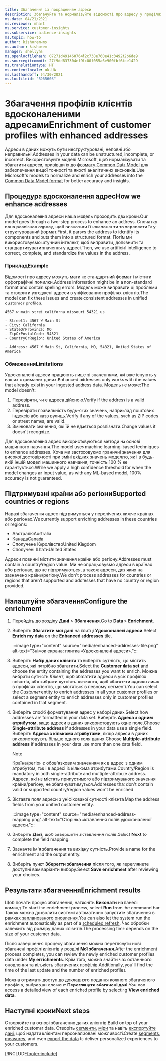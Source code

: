 ```yaml
---
title: Збагачення із покращенням адреси
description: Збагачуйте та нормалізуйте відомості про адресу у профілях клієнтів, використовуючи моделі Microsoft.
ms.date: 04/21/2021
ms.reviewer: mhart
ms.service: customer-insights
ms.subservice: audience-insights
ms.topic: how-to
author: kishorem-ms
ms.author: kishorem
manager: shellyha
ms.openlocfilehash: 07271d491460764f2c738e760e41c3492f2b6de9
ms.sourcegitcommit: 27f9dd837304ef9fc00f055a6e900fbf6fce1429
ms.translationtype: HT
ms.contentlocale: uk-UA
ms.lasthandoff: 04/30/2021
ms.locfileid: "5965603"
---
```

# <a name="enrichment-of-customer-profiles-with-enhanced-addresses"></a><span data-ttu-id="2b7bd-103">Збагачення профілів клієнтів вдосконаленими адресами</span><span class="sxs-lookup"><span data-stu-id="2b7bd-103">Enrichment of customer profiles with enhanced addresses</span></span>

<span data-ttu-id="2b7bd-104">Адреси в даних можуть бути неструктуровані, неповні або неправильні.</span><span class="sxs-lookup"><span data-stu-id="2b7bd-104">Addresses in your data can be unstructured, incomplete, or incorrect.</span></span> <span data-ttu-id="2b7bd-105">Використовуйте моделі Microsoft, щоб нормалізувати та збагатити адреси, привівши їх до [формату Common Data Model](/common-data-model/schema/core/applicationcommon/address) для забезпечення вищої точності та якості аналітичних висновків.</span><span class="sxs-lookup"><span data-stu-id="2b7bd-105">Use Microsoft's models to normalize and enrich your addresses into the [Common Data Model format](/common-data-model/schema/core/applicationcommon/address) for better accuracy and insights.</span></span>

## <a name="how-we-enhance-addresses"></a><span data-ttu-id="2b7bd-106">Процедура вдосконалення адрес</span><span class="sxs-lookup"><span data-stu-id="2b7bd-106">How we enhance addresses</span></span>

<span data-ttu-id="2b7bd-107">Для вдосконалення адреси наша модель проходить два кроки.</span><span class="sxs-lookup"><span data-stu-id="2b7bd-107">Our model goes through a two-step process to enhance an address.</span></span> <span data-ttu-id="2b7bd-108">Спочатку вона розпізнає адресу, щоб визначити її компоненти та перевести їх у структурований формат.</span><span class="sxs-lookup"><span data-stu-id="2b7bd-108">First, it parses the address to identify its components and puts them into a structured format.</span></span> <span data-ttu-id="2b7bd-109">Потім ми використовуємо штучний інтелект, щоб виправити, доповнити та стандартизувати значення у адресі.</span><span class="sxs-lookup"><span data-stu-id="2b7bd-109">Then, we use artificial intelligence to correct, complete, and standardize the values in the address.</span></span>

### <a name="example"></a><span data-ttu-id="2b7bd-110">Приклад</span><span class="sxs-lookup"><span data-stu-id="2b7bd-110">Example</span></span>

<span data-ttu-id="2b7bd-111">Відомості про адресу можуть мати не стандартний формат і містити орфографічні помилки.</span><span class="sxs-lookup"><span data-stu-id="2b7bd-111">Address information might be in a non-standard format and contain spelling errors.</span></span> <span data-ttu-id="2b7bd-112">Модель може виправити ці проблеми та створити узгоджені адреси в уніфікованих профілях клієнтів.</span><span class="sxs-lookup"><span data-stu-id="2b7bd-112">The model can fix these issues and create consistent addresses in unified customer profiles.</span></span>

```Input
4567 w main stret californa missouri 54321 us
```

```Output
- Street1: 4567 W Main St
- City: California
- StateOrProvince: MO
- ZipOrPostalCode: 54321
- CountryOrRegion: United States of America

- Address: 4567 W Main St, California, MO, 54321, United States of America
```

### <a name="limitations"></a><span data-ttu-id="2b7bd-113">Обмеження</span><span class="sxs-lookup"><span data-stu-id="2b7bd-113">Limitations</span></span>

<span data-ttu-id="2b7bd-114">Удосконалені адреси працюють лише зі значеннями, які вже існують у ваших отриманих даних.</span><span class="sxs-lookup"><span data-stu-id="2b7bd-114">Enhanced addresses only works with the values that already exist in your ingested address data.</span></span> <span data-ttu-id="2b7bd-115">Модель не може:</span><span class="sxs-lookup"><span data-stu-id="2b7bd-115">The model doesn't:</span></span> 

1. <span data-ttu-id="2b7bd-116">Перевіряти, чи є адреса дійсною.</span><span class="sxs-lookup"><span data-stu-id="2b7bd-116">Verify if the address is a valid address.</span></span>
2. <span data-ttu-id="2b7bd-117">Перевіряти правильність будь-яких значень, наприклад поштових індексів або назв вулиць.</span><span class="sxs-lookup"><span data-stu-id="2b7bd-117">Verify if any of the values, such as ZIP codes or street names, are valid.</span></span>
3. <span data-ttu-id="2b7bd-118">Змінювати значення, які їй не вдається розпізнати.</span><span class="sxs-lookup"><span data-stu-id="2b7bd-118">Change values it doesn't recognize.</span></span>

<span data-ttu-id="2b7bd-119">Для вдосконалення адрес використовуються методи на основі машинного навчання.</span><span class="sxs-lookup"><span data-stu-id="2b7bd-119">The model uses machine learning-based techniques to enhance addresses.</span></span> <span data-ttu-id="2b7bd-120">Хоча ми застосовуємо граничні значення для високої достовірності при зміні вхідних значень моделлю, як і в будь-якій іншій моделі машинного навчання, точність 100 % не гарантується.</span><span class="sxs-lookup"><span data-stu-id="2b7bd-120">While we apply a high confidence threshold for when the model changes an input value, as with any ML-based model, 100% accuracy is not guaranteed.</span></span>

## <a name="supported-countries-or-regions"></a><span data-ttu-id="2b7bd-121">Підтримувані країни або регіони</span><span class="sxs-lookup"><span data-stu-id="2b7bd-121">Supported countries or regions</span></span>

<span data-ttu-id="2b7bd-122">Наразі збагачення адрес підтримується у перелічених нижче країнах або регіонах.</span><span class="sxs-lookup"><span data-stu-id="2b7bd-122">We currently support enriching addresses in these countries or regions:</span></span> 

- <span data-ttu-id="2b7bd-123">Австралія</span><span class="sxs-lookup"><span data-stu-id="2b7bd-123">Australia</span></span>
- <span data-ttu-id="2b7bd-124">Канада</span><span class="sxs-lookup"><span data-stu-id="2b7bd-124">Canada</span></span>
- <span data-ttu-id="2b7bd-125">Сполучене Королівство</span><span class="sxs-lookup"><span data-stu-id="2b7bd-125">United Kingdom</span></span>
- <span data-ttu-id="2b7bd-126">Сполучені Штати</span><span class="sxs-lookup"><span data-stu-id="2b7bd-126">United States</span></span>

<span data-ttu-id="2b7bd-127">Адреси повинні містити значення країни або регіону.</span><span class="sxs-lookup"><span data-stu-id="2b7bd-127">Addresses must contain a country/region value.</span></span> <span data-ttu-id="2b7bd-128">Ми не опрацьовуємо адреси в країнах або регіонах, що не підтримуються, а також адреси, для яких на зазначено країни/регіону.</span><span class="sxs-lookup"><span data-stu-id="2b7bd-128">We don't process addresses for countries or regions that aren't supported and addresses that have no country or region provided.</span></span>

## <a name="configure-the-enrichment"></a><span data-ttu-id="2b7bd-129">Налаштуйте збагачення</span><span class="sxs-lookup"><span data-stu-id="2b7bd-129">Configure the enrichment</span></span>

1. <span data-ttu-id="2b7bd-130">Перейдіть до розділу **Дані** > **Збагачення**.</span><span class="sxs-lookup"><span data-stu-id="2b7bd-130">Go to **Data** > **Enrichment**.</span></span>

1. <span data-ttu-id="2b7bd-131">Виберіть **Збагатити мої дані** на плитці **Удосконалені адреси**.</span><span class="sxs-lookup"><span data-stu-id="2b7bd-131">Select **Enrich my data** on the **Enhanced addresses** tile.</span></span>

   :::image type="content" source="media/enhanced-addresses-tile.png" alt-text="Знімок екрана: плитка «Удосконалені адреси».":::

1. <span data-ttu-id="2b7bd-133">Виберіть **Набір даних клієнта** та виберіть сутність, що містить адреси, які потрібно збагатити.</span><span class="sxs-lookup"><span data-stu-id="2b7bd-133">Select the **Customer data set** and choose the entity containing the addresses you want to enrich.</span></span> <span data-ttu-id="2b7bd-134">Можна вибрати сутність *Клієнт*, щоб збагатити адреси в усіх профілях клієнтів, або вибрати сутність сегмента, щоб збагатити адреси лише в профілях клієнтів, що містяться в певному сегменті.</span><span class="sxs-lookup"><span data-stu-id="2b7bd-134">You can select the *Customer* entity to enrich addresses in all your customer profiles or select a segment entity to enrich addresses only in customer profiles contained in that segment.</span></span>

1. <span data-ttu-id="2b7bd-135">Виберіть спосіб форматування адрес у наборі даних.</span><span class="sxs-lookup"><span data-stu-id="2b7bd-135">Select how addresses are formatted in your data set.</span></span> <span data-ttu-id="2b7bd-136">Виберіть **Адреса з одним атрибутом**, якщо адреси в даних використовують одне поле.</span><span class="sxs-lookup"><span data-stu-id="2b7bd-136">Choose **Single-attribute address** if addresses in your data use a single field.</span></span> <span data-ttu-id="2b7bd-137">Виберіть **Адреса з кількома атрибутами**, якщо адреси в даних використовують більше одного поля даних.</span><span class="sxs-lookup"><span data-stu-id="2b7bd-137">Choose **Multiple-attribute address** if addresses in your data use more than one data field.</span></span>

   > [!NOTE]
   > <span data-ttu-id="2b7bd-138">Країна/регіон є обов'язковим значенням як в адресі з одним атрибутом, так і в адресі із кількома атрибутами.</span><span class="sxs-lookup"><span data-stu-id="2b7bd-138">Country/Region is mandatory in both single-attribute and multiple-attribute address.</span></span> <span data-ttu-id="2b7bd-139">Адреси, які не містять припустимого або підтримуваного значення країни/регіону, не збагачуватимуться.</span><span class="sxs-lookup"><span data-stu-id="2b7bd-139">Addresses that don't contain valid or supported country/region values won't be enriched</span></span>

1.  <span data-ttu-id="2b7bd-140">Зіставте поля адреси з уніфікованої сутності клієнта.</span><span class="sxs-lookup"><span data-stu-id="2b7bd-140">Map the address fields from your unified customer entity.</span></span>

    :::image type="content" source="media/enhanced-address-mapping.png" alt-text="Сторінка зіставлення полів удосконаленої адреси.":::

1. <span data-ttu-id="2b7bd-142">Виберіть **Далі**, щоб завершити зіставлення полів.</span><span class="sxs-lookup"><span data-stu-id="2b7bd-142">Select **Next** to complete the field mapping.</span></span>

1. <span data-ttu-id="2b7bd-143">Зазначте ім'я збагачення та вихідну сутність.</span><span class="sxs-lookup"><span data-stu-id="2b7bd-143">Provide a name for the enrichment and the output entity.</span></span>

1. <span data-ttu-id="2b7bd-144">Виберіть пункт **Зберегти збагачення** після того, як переглянете доступні вам варіанти вибору.</span><span class="sxs-lookup"><span data-stu-id="2b7bd-144">Select **Save enrichment** after reviewing your choices.</span></span>

## <a name="enrichment-results"></a><span data-ttu-id="2b7bd-145">Результати збагачення</span><span class="sxs-lookup"><span data-stu-id="2b7bd-145">Enrichment results</span></span>

<span data-ttu-id="2b7bd-146">Щоб почати процес збагачення, натисніть **Виконати** на панелі команд.</span><span class="sxs-lookup"><span data-stu-id="2b7bd-146">To start the enrichment process, select **Run** from the command bar.</span></span> <span data-ttu-id="2b7bd-147">Також можна дозволити системі автоматично запустити збагачення в рамках [запланованого оновлення](system.md#schedule-tab).</span><span class="sxs-lookup"><span data-stu-id="2b7bd-147">You can also let the system run the enrichment automatically as part of a [scheduled refresh](system.md#schedule-tab).</span></span> <span data-ttu-id="2b7bd-148">Час обробки залежить від розміру даних клієнтів.</span><span class="sxs-lookup"><span data-stu-id="2b7bd-148">The processing time depends on the size of your customer data.</span></span>

<span data-ttu-id="2b7bd-149">Після завершення процесу збагачення можна переглянути нові збагачені профілі клієнтів у розділі **Мої збагачення**.</span><span class="sxs-lookup"><span data-stu-id="2b7bd-149">After the enrichment process completes, you can review the newly enriched customer profiles data under **My enrichments**.</span></span> <span data-ttu-id="2b7bd-150">Крім того, можна знайти час останнього оновлення та кількість збагачених профілів.</span><span class="sxs-lookup"><span data-stu-id="2b7bd-150">Additionally, you'll find the time of the last update and the number of enriched profiles.</span></span>

<span data-ttu-id="2b7bd-151">Можна отримати доступ до докладного подання кожного збагаченого профілю, вибравши елемент **Переглянути збагачені дані**.</span><span class="sxs-lookup"><span data-stu-id="2b7bd-151">You can access a detailed view of each enriched profile by selecting **View enriched data**.</span></span>

## <a name="next-steps"></a><span data-ttu-id="2b7bd-152">Наступні кроки</span><span class="sxs-lookup"><span data-stu-id="2b7bd-152">Next steps</span></span>

<span data-ttu-id="2b7bd-153">Створюйте на основі збагачених даних клієнтів.</span><span class="sxs-lookup"><span data-stu-id="2b7bd-153">Build on top of your enriched customer data.</span></span> <span data-ttu-id="2b7bd-154">Створіть [сегменти](segments.md), [міри](measures.md) та навіть [експортуйте дані](export-destinations.md), щоб надати клієнтам персоналізовані можливості.</span><span class="sxs-lookup"><span data-stu-id="2b7bd-154">Create [segments](segments.md), [measures](measures.md), and even [export the data](export-destinations.md) to deliver personalized experiences to your customers.</span></span>

[!INCLUDE[footer-include](../includes/footer-banner.md)]
